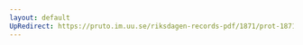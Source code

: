 ```yaml
---
layout: default
UpRedirect: https://pruto.im.uu.se/riksdagen-records-pdf/1871/prot-1871--fk--204.pdf
---
```


